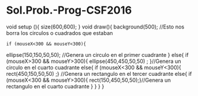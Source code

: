 # Sol.Prob.-Prog-CSF2016

void setup (){
  size(600,600);
  }
  void draw(){
    background(500); //Esto nos borra los circulos o cuadrados que estaban
    
    if (mouseX<300 && mouseY<300){
  ellipse(150,150,50,50);  //Genera un circulo en el primer cuadrante
    }
      else{
    if (mouseX>300 && mouseY>300){
       ellipse(450,450,50,50) ; }//Genera un circulo en el cuarto cuadrante
    else{
     if (mouseX<300 && mouseY<300){
      rect(450,150,50,50) ;} //Genera un rectangulo en el tercer cuadrante
      else{
    if (mouseX<300 && mouseY>300){
     rect(150,450,50,50);}//Genera un rectangulo en el cuarto cuadrante
       }
      }
    }
  }
  
